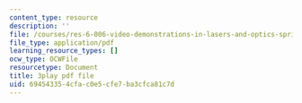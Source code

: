 ```yaml
---
content_type: resource
description: ''
file: /courses/res-6-006-video-demonstrations-in-lasers-and-optics-spring-2008/694543354cfac0e5cfe7ba3cfca81c7d_JYzKNjD1zEU.pdf
file_type: application/pdf
learning_resource_types: []
ocw_type: OCWFile
resourcetype: Document
title: 3play pdf file
uid: 69454335-4cfa-c0e5-cfe7-ba3cfca81c7d
---
```

